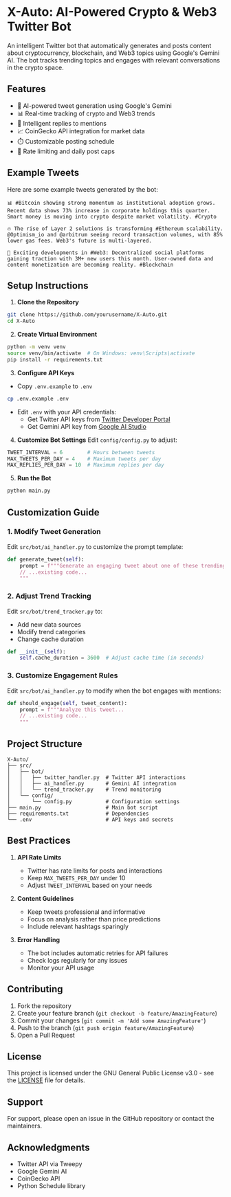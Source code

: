 # X-Auto: AI-Powered Crypto & Web3 Twitter Bot

An intelligent Twitter bot that automatically generates and posts content about cryptocurrency, blockchain, and Web3 topics using Google's Gemini AI. The bot tracks trending topics and engages with relevant conversations in the crypto space.

## Features

- 🤖 AI-powered tweet generation using Google's Gemini
- 📊 Real-time tracking of crypto and Web3 trends
- 💬 Intelligent replies to mentions
- 📈 CoinGecko API integration for market data
- ⏱️ Customizable posting schedule
- 🔄 Rate limiting and daily post caps

## Example Tweets

Here are some example tweets generated by the bot:

```
📊 #Bitcoin showing strong momentum as institutional adoption grows. Recent data shows 73% increase in corporate holdings this quarter. Smart money is moving into crypto despite market volatility. #Crypto

🔥 The rise of Layer 2 solutions is transforming #Ethereum scalability. @Optimism_io and @arbitrum seeing record transaction volumes, with 85% lower gas fees. Web3's future is multi-layered.

📱 Exciting developments in #Web3: Decentralized social platforms gaining traction with 3M+ new users this month. User-owned data and content monetization are becoming reality. #Blockchain
```

## Setup Instructions

1. **Clone the Repository**
```bash
git clone https://github.com/yourusername/X-Auto.git
cd X-Auto
```

2. **Create Virtual Environment**
```bash
python -m venv venv
source venv/bin/activate  # On Windows: venv\Scripts\activate
pip install -r requirements.txt
```

3. **Configure API Keys**
- Copy `.env.example` to `.env`
```bash
cp .env.example .env
```
- Edit `.env` with your API credentials:
  - Get Twitter API keys from [Twitter Developer Portal](https://developer.twitter.com/en/portal/dashboard)
  - Get Gemini API key from [Google AI Studio](https://makersuite.google.com/app/apikey)

4. **Customize Bot Settings**
Edit `config/config.py` to adjust:
```python
TWEET_INTERVAL = 6        # Hours between tweets
MAX_TWEETS_PER_DAY = 4    # Maximum tweets per day
MAX_REPLIES_PER_DAY = 10  # Maximum replies per day
```

5. **Run the Bot**
```bash
python main.py
```

## Customization Guide

### 1. Modify Tweet Generation
Edit `src/bot/ai_handler.py` to customize the prompt template:
```python
def generate_tweet(self):
    prompt = f"""Generate an engaging tweet about one of these trending topics...
    // ...existing code...
    """
```

### 2. Adjust Trend Tracking
Edit `src/bot/trend_tracker.py` to:
- Add new data sources
- Modify trend categories
- Change cache duration
```python
def __init__(self):
    self.cache_duration = 3600  # Adjust cache time (in seconds)
```

### 3. Customize Engagement Rules
Edit `src/bot/ai_handler.py` to modify when the bot engages with mentions:
```python
def should_engage(self, tweet_content):
    prompt = f"""Analyze this tweet...
    // ...existing code...
    """
```

## Project Structure

```
X-Auto/
├── src/
│   ├── bot/
│   │   ├── twitter_handler.py  # Twitter API interactions
│   │   ├── ai_handler.py       # Gemini AI integration
│   │   └── trend_tracker.py    # Trend monitoring
│   └── config/
│       └── config.py           # Configuration settings
├── main.py                     # Main bot script
├── requirements.txt            # Dependencies
└── .env                        # API keys and secrets
```

## Best Practices

1. **API Rate Limits**
   - Twitter has rate limits for posts and interactions
   - Keep `MAX_TWEETS_PER_DAY` under 10
   - Adjust `TWEET_INTERVAL` based on your needs

2. **Content Guidelines**
   - Keep tweets professional and informative
   - Focus on analysis rather than price predictions
   - Include relevant hashtags sparingly

3. **Error Handling**
   - The bot includes automatic retries for API failures
   - Check logs regularly for any issues
   - Monitor your API usage

## Contributing

1. Fork the repository
2. Create your feature branch (`git checkout -b feature/AmazingFeature`)
3. Commit your changes (`git commit -m 'Add some AmazingFeature'`)
4. Push to the branch (`git push origin feature/AmazingFeature`)
5. Open a Pull Request

## License

This project is licensed under the GNU General Public License v3.0 - see the [LICENSE](LICENSE) file for details.

## Support

For support, please open an issue in the GitHub repository or contact the maintainers.

## Acknowledgments

- Twitter API via Tweepy
- Google Gemini AI
- CoinGecko API
- Python Schedule library